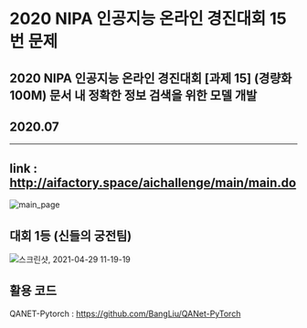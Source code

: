 # 2020 NIPA 인공지능 온라인 경진대회 15번 문제
## 2020 NIPA 인공지능 온라인 경진대회 [과제 15] (경량화 100M) 문서 내 정확한 정보 검색을 위한 모델 개발
## 2020.07
---
## link : http://aifactory.space/aichallenge/main/main.do
![main_page](https://user-images.githubusercontent.com/36751507/116495193-69ba7c00-a8dd-11eb-9f29-395e6ad4056f.png)

## 대회 1등 (신들의 궁전팀)
![스크린샷, 2021-04-29 11-19-19](https://user-images.githubusercontent.com/36751507/116495319-9ff7fb80-a8dd-11eb-8eab-982c98229e8d.png)

## 활용 코드
QANET-Pytorch : https://github.com/BangLiu/QANet-PyTorch
